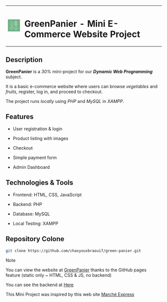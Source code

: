 <table align="center">
  <tr>
    <td><img src="assets/images/logo/logo.png" alt="GreenPanier Logo" width="75"></td>
    <td><h1>GreenPanier - Mini E-Commerce Website Project</h1></td>
  </tr>
</table>

## Description

**GreenPanier** is a *30%* mini-project for our ***Dynamic Web Programming*** subject.

It is a basic e-commerce website where users can browse *vegetables* and *fruits*, register, log in, and proceed to checkout.

The project runs *locally* using *PHP* and *MySQL* in *XAMPP*.

## Features

- User registration & login

- Product listing with images

- Checkout

- Simple payment form

- Admin Dashboard

## Technologies & Tools

- Frontend: HTML, CSS, JavaScript

- Backend: PHP

- Database: MySQL

- Local Testing: XAMPP

## Repository Colone

```bash
git clone https://github.com/chaxyouxbraoui7/green-panier.git
```

> [!NOTE]
> 
> You can view the website at [GreenPanier](https://chaxyouxbraoui7.github.io/green-panier/) thanks to the GitHub pages feature (static only ~ HTML, CSS & JS, no backend)
>
> You can see the backend at <a href="a-documentation\README.md" target="_blank">Here</a>
>
> This Mini Project was inspired by this web site [Marché Express](https://marcheexpress.ma/)